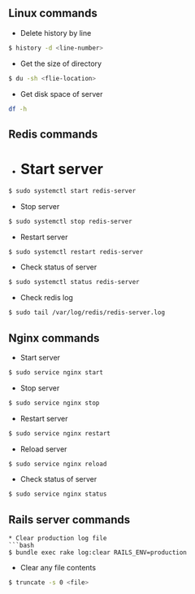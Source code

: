 ## Linux commands

* Delete history by line
```bash
$ history -d <line-number>
```

* Get the size of directory
```bash
$ du -sh <flie-location>
```

* Get disk space of server
```bash
df -h
```
## Redis commands
* # Start server
```bash
$ sudo systemctl start redis-server
```
* Stop server
```bash
$ sudo systemctl stop redis-server
```
* Restart server
```bash
$ sudo systemctl restart redis-server
```
* Check status of server
```bash
$ sudo systemctl status redis-server
```
* Check redis log
```bash
$ sudo tail /var/log/redis/redis-server.log
```

## Nginx commands
* Start server
```bash
$ sudo service nginx start
```
* Stop server
```bash
$ sudo service nginx stop
```
* Restart server
```bash
$ sudo service nginx restart
```
* Reload server
```bash
$ sudo service nginx reload
```
* Check status of server
```bash
$ sudo service nginx status
```
## Rails server commands
```
* Clear production log file
```bash
$ bundle exec rake log:clear RAILS_ENV=production
```
* Clear any file contents
```bash
$ truncate -s 0 <file>
```
